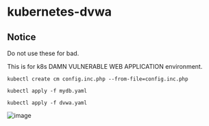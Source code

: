# kubernetes-dvwa

## Notice
Do not use these for bad.

This is for k8s DAMN VULNERABLE WEB APPLICATION environment.
```
kubectl create cm config.inc.php --from-file=config.inc.php
```
```
kubectl apply -f mydb.yaml
```
```
kubectl apply -f dvwa.yaml
```

![image](https://github.com/cooloo9871/k8s-dvwa/assets/62133915/e424908d-3d41-4a40-b13e-0e3ac90c125d)
